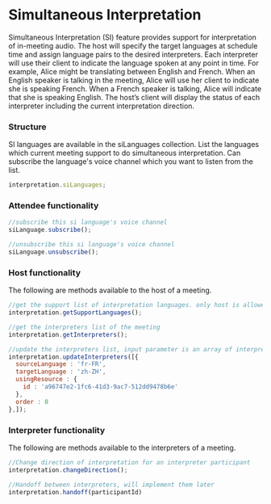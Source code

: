 # Simultaneous Interpretation

Simultaneous Interpretation (SI) feature provides support for interpretation of in-meeting audio. The host will specify the target languages at schedule time and assign language pairs to the desired interpreters. Each interpreter will use their client to indicate the language spoken at any point in time. For example, Alice might be translating between English and French. When an English speaker is talking in the meeting, Alice will use her client to indicate she is speaking French. When a French speaker is talking, Alice will indicate that she is speaking English. The host’s client will display the status of each interpreter including the current interpretation direction.

### Structure
SI languages are available in the siLanguages collection. List the languages which current meeting support to do simultaneous interpretation. Can subscribe the language's voice channel which you want to listen from the list.

```javascript
interpretation.siLanguages;
```
### Attendee functionality
```javascript
//subscribe this si language's voice channel
siLanguage.subscribe();

//unsubscribe this si language's voice channel
siLanguage.unsubscribe();
```
### Host functionality
The following are methods available to the host of a meeting.

```javascript
//get the support list of interpretation languages. only host is allowed to call it
interpretation.getSupportLanguages();

//get the interpreters list of the meeting
interpretation.getInterpreters();

//update the interpreters list, input parameter is an array of interpreters
interpretation.updateInterpreters([{
  sourceLanguage : 'fr-FR',
  targetLanguage : 'zh-ZH',
  usingResource : {
    id : 'a96747e2-1fc6-41d3-9ac7-512dd9478b6e'
  },
  order : 0
},]);
```

### Interpreter functionality

The following are methods available to the interpreters of a meeting.

```javascript
//Change direction of interpretation for an interpreter participant
interpretation.changeDirection();

//Handoff between interpreters, will implement them later
interpretation.handoff(participantId)

```
